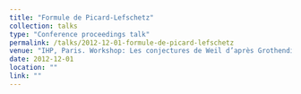 ```yaml
---
title: "Formule de Picard-Lefschetz"
collection: talks
type: "Conference proceedings talk"
permalink: /talks/2012-12-01-formule-de-picard-lefschetz
venue: "IHP, Paris. Workshop: Les conjectures de Weil d’après Grothendieck et Deligne"
date: 2012-12-01
location: ""
link: ""
---
```


